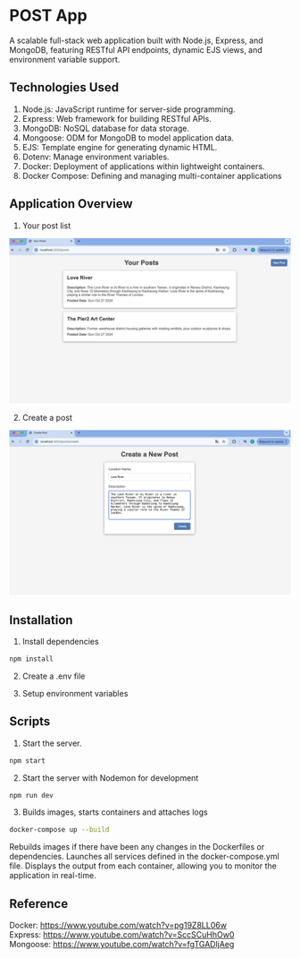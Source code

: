 # POST App

A scalable full-stack web application built with Node.js, Express, and MongoDB, featuring RESTful API endpoints, dynamic EJS views, and environment variable support. 

## Technologies Used

1. Node.js: JavaScript runtime for server-side programming.
2. Express: Web framework for building RESTful APIs.
3. MongoDB: NoSQL database for data storage.
4. Mongoose: ODM for MongoDB to model application data.
5. EJS: Template engine for generating dynamic HTML.
6. Dotenv: Manage environment variables.
7. Docker: Deployment of applications within lightweight containers.
8. Docker Compose: Defining and managing multi-container applications

## Application Overview

1. Your post list

![Your post list](images/your-post-list.png)

2. Create a post

![Create a post](images/create-a-post.png)

## Installation

1. Install dependencies

```bash
npm install
```

2. Create a .env file

3. Setup environment variables

## Scripts

1. Start the server.

```bash
npm start
```

2. Start the server with Nodemon for development

```bash
npm run dev
```

3. Builds images, starts containers and attaches logs

```bash
docker-compose up --build
```

Rebuilds images if there have been any changes in the Dockerfiles or dependencies. Launches all services defined in the docker-compose.yml file. Displays the output from each container, allowing you to monitor the application in real-time.

## Reference

Docker: https://www.youtube.com/watch?v=pg19Z8LL06w  
Express: https://www.youtube.com/watch?v=SccSCuHhOw0  
Mongoose: https://www.youtube.com/watch?v=fgTGADljAeg  
